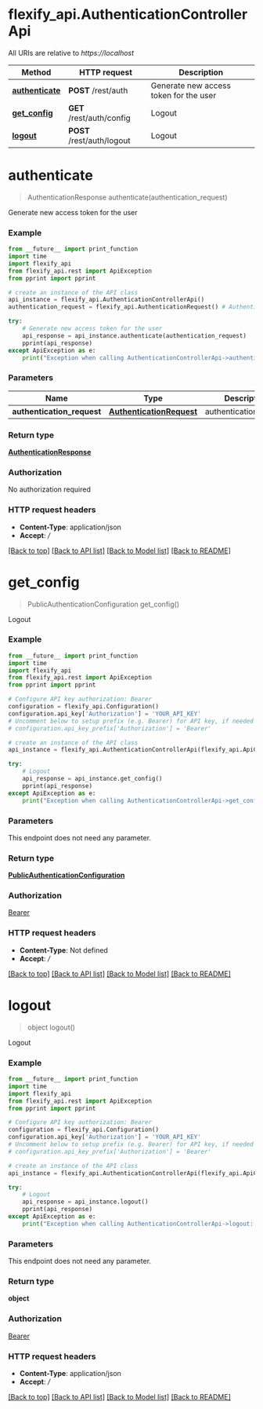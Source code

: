 # flexify_api.AuthenticationControllerApi

All URIs are relative to *https://localhost*

Method | HTTP request | Description
------------- | ------------- | -------------
[**authenticate**](AuthenticationControllerApi.md#authenticate) | **POST** /rest/auth | Generate new access token for the user
[**get_config**](AuthenticationControllerApi.md#get_config) | **GET** /rest/auth/config | Logout
[**logout**](AuthenticationControllerApi.md#logout) | **POST** /rest/auth/logout | Logout


# **authenticate**
> AuthenticationResponse authenticate(authentication_request)

Generate new access token for the user

### Example
```python
from __future__ import print_function
import time
import flexify_api
from flexify_api.rest import ApiException
from pprint import pprint

# create an instance of the API class
api_instance = flexify_api.AuthenticationControllerApi()
authentication_request = flexify_api.AuthenticationRequest() # AuthenticationRequest | authenticationRequest

try:
    # Generate new access token for the user
    api_response = api_instance.authenticate(authentication_request)
    pprint(api_response)
except ApiException as e:
    print("Exception when calling AuthenticationControllerApi->authenticate: %s\n" % e)
```

### Parameters

Name | Type | Description  | Notes
------------- | ------------- | ------------- | -------------
 **authentication_request** | [**AuthenticationRequest**](AuthenticationRequest.md)| authenticationRequest | 

### Return type

[**AuthenticationResponse**](AuthenticationResponse.md)

### Authorization

No authorization required

### HTTP request headers

 - **Content-Type**: application/json
 - **Accept**: */*

[[Back to top]](#) [[Back to API list]](../README.md#documentation-for-api-endpoints) [[Back to Model list]](../README.md#documentation-for-models) [[Back to README]](../README.md)

# **get_config**
> PublicAuthenticationConfiguration get_config()

Logout

### Example
```python
from __future__ import print_function
import time
import flexify_api
from flexify_api.rest import ApiException
from pprint import pprint

# Configure API key authorization: Bearer
configuration = flexify_api.Configuration()
configuration.api_key['Authorization'] = 'YOUR_API_KEY'
# Uncomment below to setup prefix (e.g. Bearer) for API key, if needed
# configuration.api_key_prefix['Authorization'] = 'Bearer'

# create an instance of the API class
api_instance = flexify_api.AuthenticationControllerApi(flexify_api.ApiClient(configuration))

try:
    # Logout
    api_response = api_instance.get_config()
    pprint(api_response)
except ApiException as e:
    print("Exception when calling AuthenticationControllerApi->get_config: %s\n" % e)
```

### Parameters
This endpoint does not need any parameter.

### Return type

[**PublicAuthenticationConfiguration**](PublicAuthenticationConfiguration.md)

### Authorization

[Bearer](../README.md#Bearer)

### HTTP request headers

 - **Content-Type**: Not defined
 - **Accept**: */*

[[Back to top]](#) [[Back to API list]](../README.md#documentation-for-api-endpoints) [[Back to Model list]](../README.md#documentation-for-models) [[Back to README]](../README.md)

# **logout**
> object logout()

Logout

### Example
```python
from __future__ import print_function
import time
import flexify_api
from flexify_api.rest import ApiException
from pprint import pprint

# Configure API key authorization: Bearer
configuration = flexify_api.Configuration()
configuration.api_key['Authorization'] = 'YOUR_API_KEY'
# Uncomment below to setup prefix (e.g. Bearer) for API key, if needed
# configuration.api_key_prefix['Authorization'] = 'Bearer'

# create an instance of the API class
api_instance = flexify_api.AuthenticationControllerApi(flexify_api.ApiClient(configuration))

try:
    # Logout
    api_response = api_instance.logout()
    pprint(api_response)
except ApiException as e:
    print("Exception when calling AuthenticationControllerApi->logout: %s\n" % e)
```

### Parameters
This endpoint does not need any parameter.

### Return type

**object**

### Authorization

[Bearer](../README.md#Bearer)

### HTTP request headers

 - **Content-Type**: application/json
 - **Accept**: */*

[[Back to top]](#) [[Back to API list]](../README.md#documentation-for-api-endpoints) [[Back to Model list]](../README.md#documentation-for-models) [[Back to README]](../README.md)

